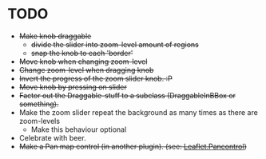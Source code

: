 TODO
====
 - <del>Make knob draggable</del>
     - <del>divide the slider into zoom-level amount of regions</del>
     - <del>snap the knob to each 'border'</del>
 - <del>Move knob when changing zoom-level</del>
 - <del>Change zoom-level when dragging knob</del>
 - <del>Invert the progress of the zoom slider knob. :P</del>
 - <del>Move knob by pressing on slider</del>
 - <del>Factor out the Draggable-stuff to a subclass (DraggableInBBox or something).</del>
 - Make the zoom slider repeat the background as many times as there are zoom-levels
     - Make this behaviour optional
 - Celebrate with beer.
 - <del>Make a Pan map control (in another plugin). (see: [Leaflet.Pancontrol][1])</del>

[1]: https://github.com/kartena/Leaflet.Pancontrol
